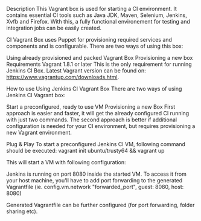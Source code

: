 Description
This Vagrant box is used for starting a CI environment. It contains essential CI tools such as Java JDK, Maven, Selenium, Jenkins, Xvfb and Firefox. With this, a fully functional environement for testing and integration jobs can be easily created.

CI Vagrant Box uses Puppet for provisioning required services and components and is configurable. There are two ways of using this box:

Using already provisioned and packed Vagrant Box
Provisioning a new box
Requirements
Vagrant 1.8.1 or later
This is the only requirement for running Jenkins CI Box. Latest Vagrant version can be found on: https://www.vagrantup.com/downloads.html.

How to use
Using Jenkins CI Vagrant Box
There are two ways of using Jenkins CI Vagrant box:

Start a preconfigured, ready to use VM
Provisioning a new Box
First approach is easier and faster, it will get the already configured CI running with just two commands. The second approach is better if additional configuration is needed for your CI environment, but requires provisioning a new Vagrant environment.

Plug & Play
To start a preconfigured Jenkins CI VM, following command should be executed:
vagrant init ubuntu/trusty64 && vagrant up

This will start a VM with following configuration:

Jenkins is running on port 8080 inside the started VM. To access it from your host machine, you'll have to add port forwarding to the generated Vagrantfile (ie. config.vm.network "forwarded_port", guest: 8080, host: 8080)

Generated Vagrantfile can be further configured (for port forwarding, folder sharing etc).
